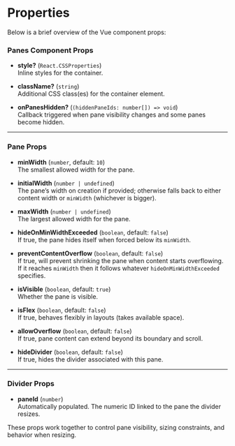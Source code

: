 # Properties
Below is a brief overview of the Vue component props:

### Panes Component Props
- **style?** (`React.CSSProperties`)  
  Inline styles for the container.

- **className?** (`string`)  
  Additional CSS class(es) for the container element.

- **onPanesHidden?** (`(hiddenPaneIds: number[]) => void`)  
  Callback triggered when pane visibility changes and some panes become hidden.
---

### Pane Props

- **minWidth** (`number`, default: `10`)  
  The smallest allowed width for the pane.

- **initialWidth** (`number | undefined`)  
  The pane’s width on creation if provided; otherwise falls back to either content width or `minWidth` (whichever is bigger).

- **maxWidth** (`number | undefined`)  
  The largest allowed width for the pane.

- **hideOnMinWidthExceeded** (`boolean`, default: `false`)  
  If true, the pane hides itself when forced below its `minWidth`.

- **preventContentOverflow** (`boolean`, default: `false`)  
  If true, will prevent shrinking the pane when content starts overflowing. If it reaches `minWidth` then it follows whatever `hideOnMinWidthExceeded` specifies.

- **isVisible** (`boolean`, default: `true`)  
  Whether the pane is visible.

- **isFlex** (`boolean`, default: `false`)  
  If true, behaves flexibly in layouts (takes available space).

- **allowOverflow** (`boolean`, default: `false`)  
  If true, pane content can extend beyond its boundary and scroll.

- **hideDivider** (`boolean`, default: `false`)  
  If true, hides the divider associated with this pane.

---

### Divider Props

- **paneId** (`number`)  
  Automatically populated. The numeric ID linked to the pane the divider resizes.

These props work together to control pane visibility, sizing constraints, and behavior when resizing.